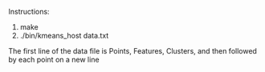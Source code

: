 Instructions:

1. make
2. ./bin/kmeans_host data.txt



The first line of the data file is Points, Features, Clusters, and then followed by each point on a new line
